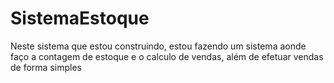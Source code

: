 # SistemaEstoque
Neste sistema que estou construindo, estou fazendo um sistema aonde faço a contagem de estoque e o calculo de vendas, além de efetuar vendas de forma simples 

